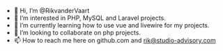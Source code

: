 - 👋 Hi, I’m @RikvanderVaart
- 👀 I’m interested in PHP, MySQL and Laravel projects.
- 🌱 I’m currently learning how to use vue and livewire for my projects.
- 💞️ I’m looking to collaborate on php projects.
- 📫 How to reach me here on github.com and rik@studio-advisory.com

<!---
RikvanderVaart/RikvanderVaart is a ✨ special ✨ repository because its `README.md` (this file) appears on your GitHub profile.
You can click the Preview link to take a look at your changes.
--->
